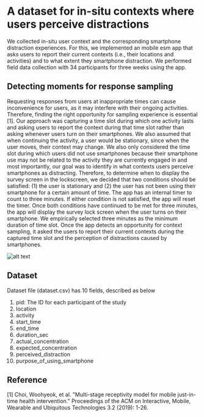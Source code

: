# A dataset for in-situ contexts where users perceive distractions

We collected in-situ user context and the corresponding smartphone distraction experiences. For this, we implemented an mobile esm app that asks users to report their current contexts (i.e., their locations and activities) and to what extent they smartphone distraction. We performed field data collection with 34 participants for three weeks using the app.




## Detecting moments for response sampling

Requesting responses from users at inappropriate times can cause inconvenience for users, as it may interfere with their ongoing activities. Therefore, finding the right opportunity for sampling experience is essential [1]. Our approach was capturing a time slot during which one activity lasts and asking users to report the context during that time slot rather than asking whenever users turn on their smartphones. We also assumed that when continuing the activity, a user would be stationary, since when the user moves, their context may change. We also only considered the time slot during which users did not use smartphones because their smartphone use may not be related to the activity they are currently engaged in and most importantly, our goal was to identify in what contexts users perceive smartphones as distracting. Therefore, to determine when to display the survey screen in the lockscreen, we decided that two conditions should be satisfied: (1) the user is stationary and (2) the user has not been using their smartphone for a certain amount of time. The app has an internal timer to count to three minutes. If either condition is not satisfied, the app will reset the timer. Once both conditions have continued to be met for three minutes, the app will display the survey lock screen when the user turns on their smartphone. We empirically selected three minutes as the minimum duration of time slot. Once the app detects an opportunity for context sampling, it asked the users to report their current contexts during the captured time slot and the perception of distractions caused by smartphones.

![alt text](https://github.com/Kaist-ICLab/positive-computing-distracting-context/blob/1bc5f9937d0e1f9be6b0febb0531829f439b35b5/esm_app_screen.jpg?raw=true)

## Dataset
Dataset file (dataset.csv) has 10 fields, described as below
1. pid: The ID for each participant of the study
2. location
3. activity
4. start_time
5. end_time
6. duration_sec
7. actual_concentration
8. expected_concentration
9. perceived_distraction
10. purpose_of_using_smartphone

## Reference
[1] Choi, Woohyeok, et al. "Multi-stage receptivity model for mobile just-in-time health intervention." Proceedings of the ACM on Interactive, Mobile, Wearable and Ubiquitous Technologies 3.2 (2019): 1-26.
